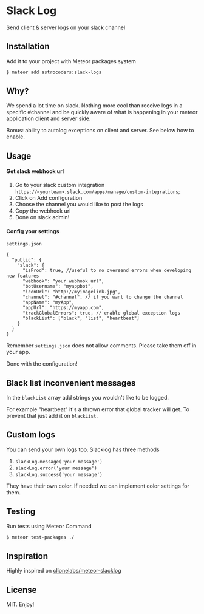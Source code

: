 Slack Log
==========

Send client & server logs on your slack channel

## Installation
Add it to your project with Meteor packages system

```sh
$ meteor add astrocoders:slack-logs
```

## Why?
We spend a lot time on slack. Nothing more cool than receive logs in
a specific #channel and be quickly aware of what is happening in your meteor
application client and server side.

Bonus: ability to autolog exceptions on client and server.
See below how to enable.

## Usage

#### Get slack webhook url

1. Go to your slack custom integration `https://<yourteam>.slack.com/apps/manage/custom-integrations`;
2. Click on Add configuration
3. Choose the channel you would like to post the logs
4. Copy the webhook url
5. Done on slack admin!

#### Config your settings

`settings.json`
```
{
  "public": {
    "slack": {
      "isProd": true, //useful to no oversend errors when developing new features
      "webhook": "your webhook url",
      "botUsername": "myappbot",
      "iconUrl": "http://myimagelink.jpg",
      "channel": "#channel", // if you want to change the channel
      "appName": "myApp",
      "appUrl": "https://myapp.com",
      "trackGlobalErrors": true, // enable global exception logs
      "blackList": ["black", "list", "heartbeat"]
    }
  }
}
```

Remember `settings.json` does not allow comments. Please take them off in your app.

Done with the configuration!

## Black list inconvenient messages

In the `blackList` array add strings you wouldn't like to be logged.

For example "heartbeat" it's a thrown error that global tracker will get. To prevent that
just add it on `blackList`.

## Custom logs

You can send your own logs too. Slacklog has three methods

1. `slackLog.message('your message')`
2. `slackLog.error('your message')`
3. `slackLog.success('your message')`

They have their own color. If needed we can implement color settings for them.

## Testing

Run tests using Meteor Command

```sh
$ meteor test-packages ./
```

## Inspiration

Highly inspired on [clionelabs/meteor-slacklog](https://github.com/clionelabs/meteor-slacklog)

## License

MIT. Enjoy!
